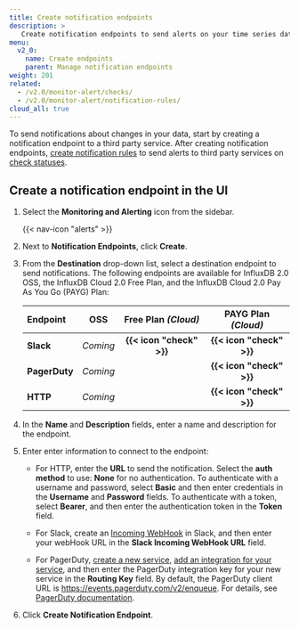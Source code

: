```yaml
---
title: Create notification endpoints
description: >
   Create notification endpoints to send alerts on your time series data.
menu:
  v2_0:
    name: Create endpoints
    parent: Manage notification endpoints
weight: 201
related:
  - /v2.0/monitor-alert/checks/
  - /v2.0/monitor-alert/notification-rules/
cloud_all: true
---
```


To send notifications about changes in your data, start by creating a notification endpoint to a third party service. After creating notification endpoints, [create notification rules](/v2.0/cloud/monitor-alert/notification-rules/create-notification-rules) to send alerts to third party services on [check statuses](/v2.0/monitor-alert/checks/create-checks).

## Create a notification endpoint in the UI

1.  Select the **Monitoring and Alerting** icon from the sidebar.

    {{< nav-icon "alerts" >}}

2.  Next to **Notification Endpoints**, click **Create**.
3.  From the **Destination** drop-down list, select a destination endpoint to send notifications.
    The following endpoints are available for InfluxDB 2.0 OSS, the InfluxDB Cloud 2.0 Free Plan,
    and the InfluxDB Cloud 2.0 Pay As You Go (PAYG) Plan:

    | Endpoint      | OSS      | Free Plan _(Cloud)_      | PAYG Plan _(Cloud)_          |
    |:--------      |:--------:|:-------------------:     |:----------------------------:|
    | **Slack**     | _Coming_ | **{{< icon "check" >}}** | **{{< icon "check" >}}**     |
    | **PagerDuty** | _Coming_ |                          | **{{< icon "check" >}}**     |
    | **HTTP**      | _Coming_ |                          | **{{< icon "check" >}}**     |

4.  In the **Name** and **Description** fields, enter a name and description for the endpoint.
5.  Enter enter information to connect to the endpoint:

    - For HTTP, enter the **URL** to send the notification. Select the **auth method** to use: **None** for no authentication. To authenticate with a username and password, select **Basic** and then enter credentials in the **Username** and **Password** fields. To authenticate with a token, select **Bearer**, and then enter the authentication token in the **Token** field.

    - For Slack, create an [Incoming WebHook](https://api.slack.com/incoming-webhooks#posting_with_webhooks) in Slack, and then enter your webHook URL in the **Slack Incoming WebHook URL** field.

    - For PagerDuty, [create a new service](https://support.pagerduty.com/docs/services-and-integrations#section-create-a-new-service), [add an integration for your service](https://support.pagerduty.com/docs/services-and-integrations#section-add-integrations-to-an-existing-service), and then enter the PagerDuty integration key for your new service in the **Routing Key** field. By default, the PagerDuty client URL is https://events.pagerduty.com/v2/enqueue. For details, see [PagerDuty documentation](https://v2.developer.pagerduty.com/docs/send-an-event-events-api-v2).

6. Click **Create Notification Endpoint**.
